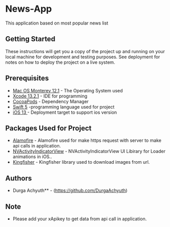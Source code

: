 # News-App
This application based on most popular news list

##  Getting Started

These instructions will get you a copy of the project up and running on your local machine for development and testing purposes. See deployment for notes on how to deploy the project on a live system.

## Prerequisites

* [Mac OS Monterey 12.1](https://developer.apple.com/macos/) - The Operating System used
* [Xcode 13.2.1](https://developer.apple.com/xcode/) - IDE for programming
* [CocoaPods](https://cocoapods.org) - Dependency Manager
* [Swift 5](https://swift.org) -programming language used for project
* [iOS 13 ](https://swift.org) - Deployment target to support ios version

## Packages Used for Project

* [Alamofire](https://github.com/Alamofire/Alamofire) - Alamofire used for make https request with server to make api calls in application.
* [NVActivityIndicatorView](https://github.com/ninjaprox/NVActivityIndicatorView) - NVActivityIndicatorView UI Libirary for Loader animations in iOS..
* [Kingfisher](https://github.com/onevcat/Kingfisher) - Kingfisher library used to download images from url.

## Authors
* Durga Achyuth** - (https://github.com/DurgaAchyuth)

## Note
* Please add your xApikey to get data from api call in application.

